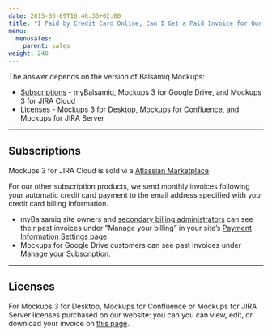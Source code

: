 ```yaml
---
date: 2015-05-09T16:46:35+02:00
title: "I Paid by Credit Card Online, Can I Get a Paid Invoice for Our Records?"
menu:
  menusales:
    parent: sales
weight: 240
---
```


The answer depends on the version of Balsamiq Mockups:

*   [Subscriptions](#subscriptions) - myBalsamiq, Mockups 3 for Google Drive, and Mockups 3 for JIRA Cloud
*   [Licenses](#licenses) - Mockups 3 for Desktop, Mockups for Confluence, and Mockups for JIRA Server

* * *

## Subscriptions

Mockups 3 for JIRA Cloud is sold vi a [Atlassian Marketplace](/sales/marketplace/).

For our other subscription products, we send monthly invoices following your automatic credit card payment to the email address specified with your credit card billing information.

*   myBalsamiq site owners and [secondary billing administrators](https://docs.balsamiq.com/mybalsamiq/sitesettings/#4-designating-a-secondary-billing-administrator) can see their past invoices under ”Manage your billing” in your site’s [Payment Information Settings page](/sales/mybsubscriptions/#finding-past-invoices).
*   Mockups for Google Drive customers can see past invoices under [Manage your Subscription.](/sales/gdrivesubscription/#finding-past-invoices)

* * *

## Licenses

For Mockups 3 for Desktop, Mockups for Confluence or Mockups for JIRA Server licenses purchased on our website: you can you can view, edit, or download your invoice on [this page](https://balsamiq.com/buy/invoice).